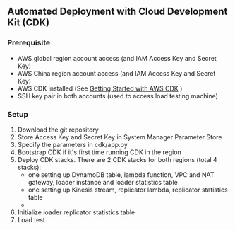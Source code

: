 ## Automated Deployment with Cloud Development Kit (CDK)

### Prerequisite

- AWS global region account access (and IAM Access Key and Secret Key)
- AWS China region account access (and IAM Access Key and Secret Key)
- AWS CDK installed (See [Getting Started with AWS CDK](https://docs.aws.amazon.com/cdk/latest/guide/getting_started.html) )
- SSH key pair in both accounts (used to access load testing machine)

### Setup

1. Download the git repository
2. Store Access Key and Secret Key in System Manager Parameter Store
3. Specify the parameters in cdk/app.py
4. Bootstrap CDK if it's first time running CDK in the region
5. Deploy CDK stacks. There are 2 CDK stacks for both regions (total 4 stacks): 
   - one setting up DynamoDB table, lambda function, VPC and NAT gateway, loader instance and loader statistics table
   - one setting up Kinesis stream, replicator lambda, replicator statistics table
   - 
6. Initialize loader replicator statistics table
7. Load test

